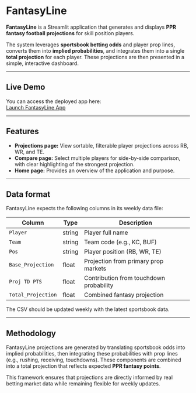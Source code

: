 # FantasyLine

**FantasyLine** is a Streamlit application that generates and displays **PPR fantasy football projections** for skill position players.  

The system leverages **sportsbook betting odds** and player prop lines, converts them into **implied probabilities**, and integrates them into a single **total projection** for each player. These projections are then presented in a simple, interactive dashboard.  

---

## Live Demo

You can access the deployed app here:  
[Launch FantasyLine App](https://<your-username>-fantasyline.streamlit.app)

---

## Features

- **Projections page:** View sortable, filterable player projections across RB, WR, and TE.  
- **Compare page:** Select multiple players for side-by-side comparison, with clear highlighting of the strongest projection.  
- **Home page:** Provides an overview of the application and purpose.  

---

## Data format

FantasyLine expects the following columns in its weekly data file:

| Column             | Type   | Description                               |
|--------------------|--------|-------------------------------------------|
| `Player`           | string | Player full name                          |
| `Team`             | string | Team code (e.g., KC, BUF)                 |
| `Pos`              | string | Player position (RB, WR, TE)              |
| `Base_Projection`  | float  | Projection from primary prop markets       |
| `Proj TD PTS`      | float  | Contribution from touchdown probability    |
| `Total_Projection` | float  | Combined fantasy projection                |

The CSV should be updated weekly with the latest sportsbook data.  

---

## Methodology

FantasyLine projections are generated by translating sportsbook odds into implied probabilities, then integrating these probabilities with prop lines (e.g., rushing, receiving, touchdowns). These components are combined into a total projection that reflects expected **PPR fantasy points**.  

This framework ensures that projections are directly informed by real betting market data while remaining flexible for weekly updates.  
